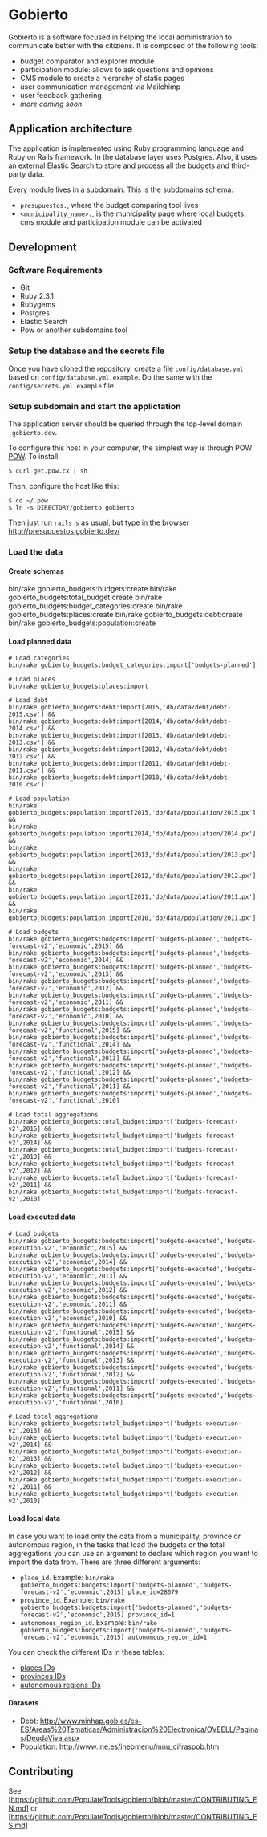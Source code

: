 # Gobierto

Gobierto is a software focused in helping the local administration to communicate better with the
citiziens. It is composed of the following tools:

- budget comparator and explorer module
- participation module: allows to ask questions and opinions
- CMS module to create a hierarchy of static pages
- user communication management via Mailchimp
- user feedback gathering
- _more coming soon_

## Application architecture

The application is implemented using Ruby programming language and Ruby on Rails framework. In the
database layer uses Postgres. Also, it uses an external Elastic Search to store and process all the
budgets and third-party data.

Every module lives in a subdomain. This is the subdomains schema:

- `presupuestos.`, where the budget comparing tool lives
- `<municipality_name>.`, is the municipality page where local budgets, cms module and participation module
  can be activated

## Development

### Software Requirements

- Git
- Ruby 2.3.1
- Rubygems
- Postgres
- Elastic Search
- Pow or another subdomains tool

### Setup the database and the secrets file

Once you have cloned the repository, create a file `config/database.yml` based on `config/database.yml.example`. Do the same with the `config/secrets.yml.example` file.

### Setup subdomain and start the applictation

The application server should be queried through the top-level domain `.gobierto.dev`.

To configure this host in your computer, the simplest way is through POW [POW](http://pow.cx/). To install:

```
$ curl get.pow.cx | sh
```

Then, configure the host like this:

```
$ cd ~/.pow
$ ln -s DIRECTORY/gobierto gobierto
```

Then just run `rails s` as usual, but type in the browser http://presupuestos.gobierto.dev/

### Load the data

#### Create schemas

bin/rake gobierto_budgets:budgets:create
bin/rake gobierto_budgets:total_budget:create
bin/rake gobierto_budgets:budget_categories:create
bin/rake gobierto_budgets:places:create
bin/rake gobierto_budgets:debt:create
bin/rake gobierto_budgets:population:create

#### Load planned data

```
# Load categories
bin/rake gobierto_budgets:budget_categories:import['budgets-planned']

# Load places
bin/rake gobierto_budgets:places:import

# Load debt
bin/rake gobierto_budgets:debt:import[2015,'db/data/debt/debt-2015.csv'] &&
bin/rake gobierto_budgets:debt:import[2014,'db/data/debt/debt-2014.csv'] &&
bin/rake gobierto_budgets:debt:import[2013,'db/data/debt/debt-2013.csv'] &&
bin/rake gobierto_budgets:debt:import[2012,'db/data/debt/debt-2012.csv'] &&
bin/rake gobierto_budgets:debt:import[2011,'db/data/debt/debt-2011.csv'] &&
bin/rake gobierto_budgets:debt:import[2010,'db/data/debt/debt-2010.csv']

# Load population
bin/rake gobierto_budgets:population:import[2015,'db/data/population/2015.px'] &&
bin/rake gobierto_budgets:population:import[2014,'db/data/population/2014.px'] &&
bin/rake gobierto_budgets:population:import[2013,'db/data/population/2013.px'] &&
bin/rake gobierto_budgets:population:import[2012,'db/data/population/2012.px'] &&
bin/rake gobierto_budgets:population:import[2011,'db/data/population/2011.px'] &&
bin/rake gobierto_budgets:population:import[2010,'db/data/population/2011.px']

# Load budgets
bin/rake gobierto_budgets:budgets:import['budgets-planned','budgets-forecast-v2','economic',2015] &&
bin/rake gobierto_budgets:budgets:import['budgets-planned','budgets-forecast-v2','economic',2014] &&
bin/rake gobierto_budgets:budgets:import['budgets-planned','budgets-forecast-v2','economic',2013] &&
bin/rake gobierto_budgets:budgets:import['budgets-planned','budgets-forecast-v2','economic',2012] &&
bin/rake gobierto_budgets:budgets:import['budgets-planned','budgets-forecast-v2','economic',2011] &&
bin/rake gobierto_budgets:budgets:import['budgets-planned','budgets-forecast-v2','economic',2010] &&
bin/rake gobierto_budgets:budgets:import['budgets-planned','budgets-forecast-v2','functional',2015] &&
bin/rake gobierto_budgets:budgets:import['budgets-planned','budgets-forecast-v2','functional',2014] &&
bin/rake gobierto_budgets:budgets:import['budgets-planned','budgets-forecast-v2','functional',2013] &&
bin/rake gobierto_budgets:budgets:import['budgets-planned','budgets-forecast-v2','functional',2012] &&
bin/rake gobierto_budgets:budgets:import['budgets-planned','budgets-forecast-v2','functional',2011] &&
bin/rake gobierto_budgets:budgets:import['budgets-planned','budgets-forecast-v2','functional',2010]

# Load total aggregations
bin/rake gobierto_budgets:total_budget:import['budgets-forecast-v2',2015] && 
bin/rake gobierto_budgets:total_budget:import['budgets-forecast-v2',2014] &&
bin/rake gobierto_budgets:total_budget:import['budgets-forecast-v2',2013] &&
bin/rake gobierto_budgets:total_budget:import['budgets-forecast-v2',2012] &&
bin/rake gobierto_budgets:total_budget:import['budgets-forecast-v2',2011] &&
bin/rake gobierto_budgets:total_budget:import['budgets-forecast-v2',2010]
```

#### Load executed data

```
# Load budgets
bin/rake gobierto_budgets:budgets:import['budgets-executed','budgets-execution-v2','economic',2015] &&
bin/rake gobierto_budgets:budgets:import['budgets-executed','budgets-execution-v2','economic',2014] &&
bin/rake gobierto_budgets:budgets:import['budgets-executed','budgets-execution-v2','economic',2013] &&
bin/rake gobierto_budgets:budgets:import['budgets-executed','budgets-execution-v2','economic',2012] &&
bin/rake gobierto_budgets:budgets:import['budgets-executed','budgets-execution-v2','economic',2011] &&
bin/rake gobierto_budgets:budgets:import['budgets-executed','budgets-execution-v2','economic',2010] &&
bin/rake gobierto_budgets:budgets:import['budgets-executed','budgets-execution-v2','functional',2015] &&
bin/rake gobierto_budgets:budgets:import['budgets-executed','budgets-execution-v2','functional',2014] &&
bin/rake gobierto_budgets:budgets:import['budgets-executed','budgets-execution-v2','functional',2013] &&
bin/rake gobierto_budgets:budgets:import['budgets-executed','budgets-execution-v2','functional',2012] &&
bin/rake gobierto_budgets:budgets:import['budgets-executed','budgets-execution-v2','functional',2011] &&
bin/rake gobierto_budgets:budgets:import['budgets-executed','budgets-execution-v2','functional',2010]

# Load total aggregations
bin/rake gobierto_budgets:total_budget:import['budgets-execution-v2',2015] &&
bin/rake gobierto_budgets:total_budget:import['budgets-execution-v2',2014] &&
bin/rake gobierto_budgets:total_budget:import['budgets-execution-v2',2013] &&
bin/rake gobierto_budgets:total_budget:import['budgets-execution-v2',2012] &&
bin/rake gobierto_budgets:total_budget:import['budgets-execution-v2',2011] &&
bin/rake gobierto_budgets:total_budget:import['budgets-execution-v2',2010]
```

#### Load local data

In case you want to load only the data from a municipality, province or autonomous region, in the
tasks that load the budgets or the total aggregations you can use an argument to declare which
region you want to import the data from. There are three different arguments:

- `place_id`. Example: `bin/rake gobierto_budgets:budgets:import['budgets-planned','budgets-forecast-v2','economic',2015] place_id=28079`
- `province_id`. Example: `bin/rake gobierto_budgets:budgets:import['budgets-planned','budgets-forecast-v2','economic',2015] province_id=1`
- `autonomous_region_id`. Example: `bin/rake gobierto_budgets:budgets:import['budgets-planned','budgets-forecast-v2','economic',2015] autonomous_region_id=1`

You can check the different IDs in these tables:

- [places IDs](https://github.com/PopulateTools/ine-places/blob/master/lib/ine/places/data/places.csv)
- [provinces IDs](https://github.com/PopulateTools/ine-places/blob/master/lib/ine/places/data/provinces.csv)
- [autonomous regions IDs](https://github.com/PopulateTools/ine-places/blob/master/lib/ine/places/data/autonomous_regions.csv)

#### Datasets

- Debt: http://www.minhap.gob.es/es-ES/Areas%20Tematicas/Administracion%20Electronica/OVEELL/Paginas/DeudaViva.aspx
- Population: http://www.ine.es/inebmenu/mnu_cifraspob.htm

## Contributing

See [https://github.com/PopulateTools/gobierto/blob/master/CONTRIBUTING_EN.md] or [https://github.com/PopulateTools/gobierto/blob/master/CONTRIBUTING_ES.md]
